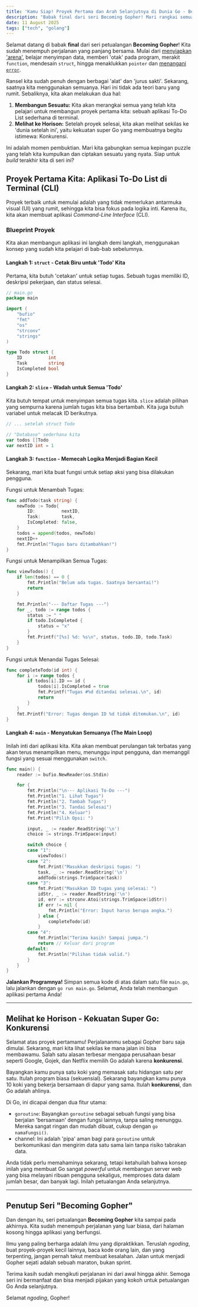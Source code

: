 ```yaml
---
title: 'Kamu Siap! Proyek Pertama dan Arah Selanjutnya di Dunia Go - Becoming Gopher'
description: "Babak final dari seri Becoming Gopher! Mari rangkai semua yang telah kita pelajari untuk membangun aplikasi To-Do List dan lihat sekilas kekuatan super Go: Konkurensi."
date: 11 August 2025
tags: ["tech", "golang"]
---
```


Selamat datang di babak **final** dari seri petualangan **Becoming Gopher**! Kita sudah menempuh perjalanan yang panjang bersama. Mulai dari [menyiapkan 'arena'](./from-zero-menyiapkan-arena-ngoding-go), belajar menyimpan data, memberi 'otak' pada program, merakit `function`, mendesain `struct`, hingga menaklukkan `pointer` dan [menangani `error`](./menjadi-profesional-mengorganisir-kode-and-menangani-error).

Ransel kita sudah penuh dengan berbagai 'alat' dan 'jurus sakti'. Sekarang, saatnya kita menggunakan semuanya. Hari ini tidak ada teori baru yang rumit. Sebaliknya, kita akan melakukan dua hal:

1.  **Membangun Sesuatu:** Kita akan merangkai semua yang telah kita pelajari untuk membangun proyek pertama kita: sebuah aplikasi To-Do List sederhana di terminal.
2.  **Melihat ke Horison:** Setelah proyek selesai, kita akan melihat sekilas ke 'dunia setelah ini', yaitu kekuatan super Go yang membuatnya begitu istimewa: Konkurensi.

Ini adalah momen pembuktian. Mari kita gabungkan semua kepingan puzzle yang telah kita kumpulkan dan ciptakan sesuatu yang nyata. Siap untuk *build* terakhir kita di seri ini?

## Proyek Pertama Kita: Aplikasi To-Do List di Terminal (CLI)

Proyek terbaik untuk memulai adalah yang tidak memerlukan antarmuka visual (UI) yang rumit, sehingga kita bisa fokus pada logika inti. Karena itu, kita akan membuat aplikasi *Command-Line Interface* (CLI).

### Blueprint Proyek

Kita akan membangun aplikasi ini langkah demi langkah, menggunakan konsep yang sudah kita pelajari di bab-bab sebelumnya.

#### Langkah 1: `struct` - Cetak Biru untuk 'Todo' Kita
Pertama, kita butuh 'cetakan' untuk setiap tugas. Sebuah tugas memiliki ID, deskripsi pekerjaan, dan status selesai.

```go
// main.go
package main

import (
	"bufio"
	"fmt"
	"os"
	"strconv"
	"strings"
)

type Todo struct {
	ID          int
	Task        string
	IsCompleted bool
}
```

#### Langkah 2: `slice` - Wadah untuk Semua 'Todo'
Kita butuh tempat untuk menyimpan semua tugas kita. `slice` adalah pilihan yang sempurna karena jumlah tugas kita bisa bertambah. Kita juga butuh variabel untuk melacak ID berikutnya.

```go
// ... setelah struct Todo

// "Database" sederhana kita
var todos []Todo
var nextID int = 1
```

#### Langkah 3: `function` - Memecah Logika Menjadi Bagian Kecil
Sekarang, mari kita buat fungsi untuk setiap aksi yang bisa dilakukan pengguna.

Fungsi untuk Menambah Tugas:

```go
func addTodo(task string) {
	newTodo := Todo{
		ID:          nextID,
		Task:        task,
		IsCompleted: false,
	}
	todos = append(todos, newTodo)
	nextID++
	fmt.Println("Tugas baru ditambahkan!")
}
```

Fungsi untuk Menampilkan Semua Tugas:

```go
func viewTodos() {
	if len(todos) == 0 {
		fmt.Println("Belum ada tugas. Saatnya bersantai!")
		return
	}

	fmt.Println("--- Daftar Tugas ---")
	for _, todo := range todos {
		status := " "
		if todo.IsCompleted {
			status = "x"
		}
		fmt.Printf("[%s] %d: %s\n", status, todo.ID, todo.Task)
	}
}
```

Fungsi untuk Menandai Tugas Selesai:

```go
func completeTodo(id int) {
	for i := range todos {
		if todos[i].ID == id {
			todos[i].IsCompleted = true
			fmt.Printf("Tugas #%d ditandai selesai.\n", id)
			return
		}
	}
	fmt.Printf("Error: Tugas dengan ID %d tidak ditemukan.\n", id)
}
```

#### Langkah 4: `main` - Menyatukan Semuanya (The Main Loop)
Inilah inti dari aplikasi kita. Kita akan membuat perulangan tak terbatas yang akan terus menampilkan menu, menunggu input pengguna, dan memanggil fungsi yang sesuai menggunakan `switch`.

```go
func main() {
	reader := bufio.NewReader(os.Stdin)

	for {
		fmt.Println("\n--- Aplikasi To-Do ---")
		fmt.Println("1. Lihat Tugas")
		fmt.Println("2. Tambah Tugas")
		fmt.Println("3. Tandai Selesai")
		fmt.Println("4. Keluar")
		fmt.Print("Pilih Opsi: ")

		input, _ := reader.ReadString('\n')
		choice := strings.TrimSpace(input)

		switch choice {
		case "1":
			viewTodos()
		case "2":
			fmt.Print("Masukkan deskripsi tugas: ")
			task, _ := reader.ReadString('\n')
			addTodo(strings.TrimSpace(task))
		case "3":
			fmt.Print("Masukkan ID tugas yang selesai: ")
			idStr, _ := reader.ReadString('\n')
			id, err := strconv.Atoi(strings.TrimSpace(idStr))
			if err != nil {
				fmt.Println("Error: Input harus berupa angka.")
			} else {
				completeTodo(id)
			}
		case "4":
			fmt.Println("Terima kasih! Sampai jumpa.")
			return // Keluar dari program
		default:
			fmt.Println("Pilihan tidak valid.")
		}
	}
}
```

**Jalankan Programnya!**
Simpan semua kode di atas dalam satu file `main.go`, lalu jalankan dengan `go run main.go`. Selamat, Anda telah membangun aplikasi pertama Anda!

---

## Melihat ke Horison - Kekuatan Super Go: Konkurensi
Selamat atas proyek pertamamu! Perjalananmu sebagai Gopher baru saja dimulai. Sekarang, mari kita lihat sekilas ke mana jalan ini bisa membawamu. Salah satu alasan terbesar mengapa perusahaan besar seperti Google, Gojek, dan Netflix memilih Go adalah karena **konkurensi**.

Bayangkan kamu punya satu koki yang memasak satu hidangan satu per satu. Itulah program biasa (sekuensial). Sekarang bayangkan kamu punya 10 koki yang bekerja bersamaan di dapur yang sama. Itulah **konkurensi**, dan Go adalah ahlinya.

Di Go, ini dicapai dengan dua fitur utama:
- `goroutine`: Bayangkan `goroutine` sebagai sebuah fungsi yang bisa berjalan 'bersamaan' dengan fungsi lainnya, tanpa saling menunggu. Mereka sangat ringan dan mudah dibuat, cukup dengan `go namaFungsi()`.
- channel: Ini adalah 'pipa' aman bagi para `goroutine` untuk berkomunikasi dan mengirim data satu sama lain tanpa risiko tabrakan data.

Anda tidak perlu memahaminya sekarang, tetapi ketahuilah bahwa konsep inilah yang membuat Go sangat *powerful* untuk membangun server web yang bisa melayani ribuan pengguna sekaligus, memproses data dalam jumlah besar, dan banyak lagi. Inilah petualangan Anda selanjutnya.

---

## Penutup Seri "Becoming Gopher"
Dan dengan itu, seri petualangan **Becoming Gopher** kita sampai pada akhirnya. Kita sudah menempuh perjalanan yang luar biasa, dari halaman kosong hingga aplikasi yang berfungsi.

Ilmu yang paling berharga adalah ilmu yang dipraktikkan. Teruslah *ngoding*, buat proyek-proyek kecil lainnya, baca kode orang lain, dan yang terpenting, jangan pernah takut membuat kesalahan. Jalan untuk menjadi Gopher sejati adalah sebuah maraton, bukan sprint.

Terima kasih sudah mengikuti perjalanan ini dari awal hingga akhir. Semoga seri ini bermanfaat dan bisa menjadi pijakan yang kokoh untuk petualangan Go Anda selanjutnya.

Selamat *ngoding*, Gopher!

<!-- Punya ide untuk memodifikasi aplikasi To-Do List ini? Atau punya ide proyek lain? Bagikan di kolom komentar! -->